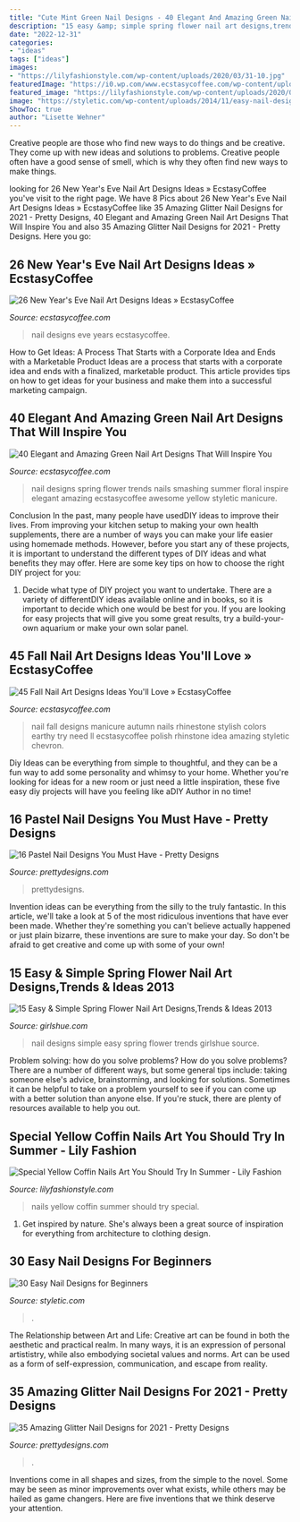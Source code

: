 ```yaml
---
title: "Cute Mint Green Nail Designs - 40 Elegant And Amazing Green Nail Art Designs That Will Inspire You"
description: "15 easy &amp; simple spring flower nail art designs,trends &amp; ideas 2013"
date: "2022-12-31"
categories:
- "ideas"
tags: ["ideas"]
images:
- "https://lilyfashionstyle.com/wp-content/uploads/2020/03/31-10.jpg"
featuredImage: "https://i0.wp.com/www.ecstasycoffee.com/wp-content/uploads/2016/10/Fall-Nail-Designs-28.jpg?resize=736%2C981"
featured_image: "https://lilyfashionstyle.com/wp-content/uploads/2020/03/31-10.jpg"
image: "https://styletic.com/wp-content/uploads/2014/11/easy-nail-designs/20-easy-nail-designs-for-beginners.jpg"
ShowToc: true
author: "Lisette Wehner"
---
```



Creative people are those who find new ways to do things and be creative. They come up with new ideas and solutions to problems. Creative people often have a good sense of smell, which is why they often find new ways to make things.

	

		
looking for 26 New Year&#039;s Eve Nail Art Designs Ideas » EcstasyCoffee you've visit to the right page. We have 8 Pics about 26 New Year&#039;s Eve Nail Art Designs Ideas » EcstasyCoffee like 35 Amazing Glitter Nail Designs for 2021 - Pretty Designs, 40 Elegant and Amazing Green Nail Art Designs That Will Inspire You and also 35 Amazing Glitter Nail Designs for 2021 - Pretty Designs. Here you go:
		
    
## 26 New Year&#039;s Eve Nail Art Designs Ideas » EcstasyCoffee

<img loading=lazy src="https://i1.wp.com/www.ecstasycoffee.com/wp-content/uploads/2016/11/New-Year-Nail-Art.jpg?resize=736%2C980" onerror="this.onerror=null;this.src='https://tse4.mm.bing.net/th?id=OIP.QJlsbaUsluUae0z3jkJN-gHaJ3&amp;pid=15.1';" alt="26 New Year&#039;s Eve Nail Art Designs Ideas » EcstasyCoffee">

_Source: ecstasycoffee.com_

>nail designs eve years ecstasycoffee. 

	

How to Get Ideas: A Process That Starts with a Corporate Idea and Ends with a Marketable Product
Ideas are a process that starts with a corporate idea and ends with a finalized, marketable product. This article provides tips on how to get ideas for your business and make them into a successful marketing campaign.

    
## 40 Elegant And Amazing Green Nail Art Designs That Will Inspire You

<img loading=lazy src="https://i0.wp.com/www.ecstasycoffee.com/wp-content/uploads/2016/08/Green-Nail-Art-Designs.jpg" onerror="this.onerror=null;this.src='https://tse4.mm.bing.net/th?id=OIP.bFhpFy_IGKKzqDPKR9l8MQHaKX&amp;pid=15.1';" alt="40 Elegant and Amazing Green Nail Art Designs That Will Inspire You">

_Source: ecstasycoffee.com_

>nail designs spring flower trends nails smashing summer floral inspire elegant amazing ecstasycoffee awesome yellow styletic manicure. 

	

Conclusion
In the past, many people have usedDIY ideas to improve their lives. From improving your kitchen setup to making your own health supplements, there are a number of ways you can make your life easier using homemade methods. However, before you start any of these projects, it is important to understand the different types of DIY ideas and what benefits they may offer. Here are some key tips on how to choose the right DIY project for you:
1. Decide what type of DIY project you want to undertake. There are a variety of differentDIY ideas available online and in books, so it is important to decide which one would be best for you. If you are looking for easy projects that will give you some great results, try a build-your-own aquarium or make your own solar panel.

    
## 45 Fall Nail Art Designs Ideas You&#039;ll Love » EcstasyCoffee

<img loading=lazy src="https://i0.wp.com/www.ecstasycoffee.com/wp-content/uploads/2016/10/Fall-Nail-Designs-28.jpg?resize=736%2C981" onerror="this.onerror=null;this.src='https://tse2.mm.bing.net/th?id=OIP.xgXVRctQH1Y_m-ofVlEWHwHaJ3&amp;pid=15.1';" alt="45 Fall Nail Art Designs Ideas You&#039;ll Love » EcstasyCoffee">

_Source: ecstasycoffee.com_

>nail fall designs manicure autumn nails rhinestone stylish colors earthy try need ll ecstasycoffee polish rhinstone idea amazing styletic chevron. 

	

Diy Ideas can be everything from simple to thoughtful, and they can be a fun way to add some personality and whimsy to your home. Whether you're looking for ideas for a new room or just need a little inspiration, these five easy diy projects will have you feeling like aDIY Author in no time!

    
## 16 Pastel Nail Designs You Must Have - Pretty Designs

<img loading=lazy src="https://www.prettydesigns.com/wp-content/uploads/2014/03/Bright-Colored-Nails.jpg" onerror="this.onerror=null;this.src='https://tse2.mm.bing.net/th?id=OIP.DzJFAWxsfEAF0OzoPfw2RgHaJ3&amp;pid=15.1';" alt="16 Pastel Nail Designs You Must Have - Pretty Designs">

_Source: prettydesigns.com_

>prettydesigns. 

	

Invention ideas can be everything from the silly to the truly fantastic. In this article, we'll take a look at 5 of the most ridiculous inventions that have ever been made. Whether they're something you can't believe actually happened or just plain bizarre, these inventions are sure to make your day. So don't be afraid to get creative and come up with some of your own!

    
## 15 Easy &amp; Simple Spring Flower Nail Art Designs,Trends &amp; Ideas 2013

<img loading=lazy src="http://www.girlshue.com/wp-content/uploads/2016/07/unnamed-file-7096.jpg" onerror="this.onerror=null;this.src='https://tse2.mm.bing.net/th?id=OIP.DySVe3Qak8k-KKR2CjjEQwHaJ3&amp;pid=15.1';" alt="15 Easy &amp; Simple Spring Flower Nail Art Designs,Trends &amp; Ideas 2013">

_Source: girlshue.com_

>nail designs simple easy spring flower trends girlshue source. 

	

Problem solving: how do you solve problems?
How do you solve problems? There are a number of different ways, but some general tips include: taking someone else's advice, brainstorming, and looking for solutions. Sometimes it can be helpful to take on a problem yourself to see if you can come up with a better solution than anyone else. If you're stuck, there are plenty of resources available to help you out.

    
## Special Yellow Coffin Nails Art You Should Try In Summer - Lily Fashion

<img loading=lazy src="https://lilyfashionstyle.com/wp-content/uploads/2020/03/31-10.jpg" onerror="this.onerror=null;this.src='https://tse2.mm.bing.net/th?id=OIP.2Vouc_u88bazARqaFVa4ZQHaK7&amp;pid=15.1';" alt="Special Yellow Coffin Nails Art You Should Try In Summer - Lily Fashion">

_Source: lilyfashionstyle.com_

>nails yellow coffin summer should try special. 

	

1. Get inspired by nature. She's always been a great source of inspiration for everything from architecture to clothing design.

    
## 30 Easy Nail Designs For Beginners

<img loading=lazy src="https://styletic.com/wp-content/uploads/2014/11/easy-nail-designs/20-easy-nail-designs-for-beginners.jpg" onerror="this.onerror=null;this.src='https://tse1.mm.bing.net/th?id=OIP.S1eFm6LnTBMCDlxH-f_7bQHaJ4&amp;pid=15.1';" alt="30 Easy Nail Designs for Beginners">

_Source: styletic.com_

>. 

	

The Relationship between Art and Life:
Creative art can be found in both the aesthetic and practical realm. In many ways, it is an expression of personal artististry, while also embodying societal values and norms. Art can be used as a form of self-expression, communication, and escape from reality.

    
## 35 Amazing Glitter Nail Designs For 2021 - Pretty Designs

<img loading=lazy src="https://www.prettydesigns.com/wp-content/uploads/2015/10/Blue-V-Shaped-Glitter-Nail-Design.jpg" onerror="this.onerror=null;this.src='https://tse1.mm.bing.net/th?id=OIP.1IcH8DQfNfXHIuMztdpPRgHaHa&amp;pid=15.1';" alt="35 Amazing Glitter Nail Designs for 2021 - Pretty Designs">

_Source: prettydesigns.com_

>. 

	

Inventions come in all shapes and sizes, from the simple to the novel. Some may be seen as minor improvements over what exists, while others may be hailed as game changers. Here are five inventions that we think deserve your attention.

